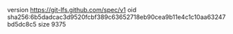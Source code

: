 version https://git-lfs.github.com/spec/v1
oid sha256:6b5dadcac3d9520fcbf389c63652718eb90cea9b11e4c1c10aa63247bd5dc8c5
size 9375
